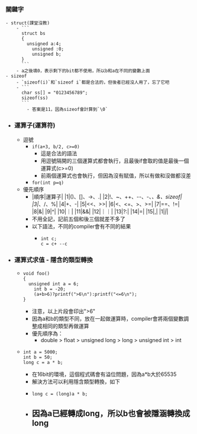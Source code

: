 ### 關鍵字
	- struct(課堂沒教)
		- ```
		  struct bs
		  {
		  	unsigned a:4;
		      unsigned :0;
		      unsigned b;
		  }
		  ```
		- a之後填0，表示剩下的bit都不使用，所以b和a在不同的變數上面
	- sizeof
		- `sizeof(i)`和`sizeof i`都是合法的，但後者已經沒人用了，忘了它吧
		- ```
		  char ss[] = "0123456789";
		  sizeof(ss)
		  ```
			- 答案是11，因為sizeof會計算到`\0`
- ### 運算子(運算符)
	- 逗號
		- `if(a+3, b/2, c>=0)`
			- 這是合法的語法
			- 用逗號隔開的三個運算式都會執行，且最後if會取的值是最後一個運算式(c>=0)
			- 前兩個運算式也會執行，但因為沒有賦值，所以有做和沒做都沒差
		- `for(int p=q)`
	- 優先順序
		- |順序|運算子|
		  |1|()、[]、->、.|
		  |2|!、~、++、--、-、*、&、sizeof|
		  |3|*、/、%|
		  |4|+、-|
		  |5|<<、>>|
		  |6|<、<=、>、>=|
		  |7|==、!=|
		  |8|&|
		  |9|^|
		  |10|｜|
		  |11|&&|
		  |12|｜｜|
		  |13|?:|
		  |14|=|
		  |15|,|
		  |1|_|_|
		- 不用全記，記前五個和後三個就差不多了
		- 以下語法，不同的compiler會有不同的結果
			- ```
			  int c;
			  c = c+ --c
			  ```
- ### 運算式求值 - 隱含的類型轉換
	- ```
	  void foo()
	  {
	  	unsigned int a = 6;
	      int b = -20;
	      (a+b>6)?printf(">6\n"):printf("<=6\n");
	  }
	  ```
		- 注意，以上片段會印出">6"
		- 因為a和b的類型不同，放在一起做運算時，compiler會將兩個變數調整成相同的類型再做運算
		- 優先順序為：
			- double > float > unsigned long > long > unsigned int > int
	- ```
	  int a = 5000;
	  int b = 50;
	  long c = a * b;
	  ```
		- 在16bit的環境，這個程式碼會有溢位問題，因為a*b大於65535
		- 解決方法可以利用隱含類型轉換，如下
		- ```
		  long c = (long)a * b;
		  ```
		- 因為a已經轉成long，所以b也會被隱涵轉換成long
			-